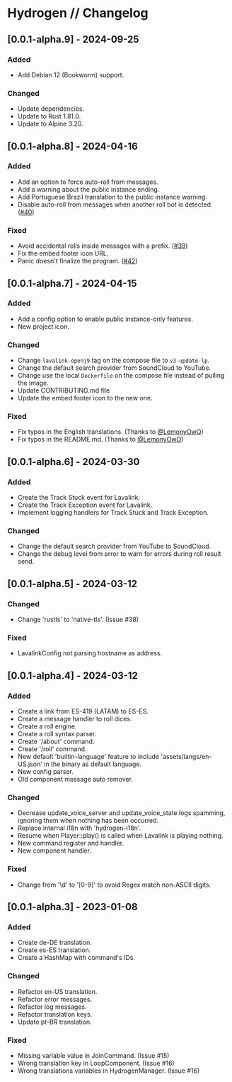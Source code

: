 # Hydrogen // Changelog

## [0.0.1-alpha.9] - 2024-09-25

### Added

- Add Debian 12 (Bookworm) support.

### Changed

- Update dependencies.
- Update to Rust 1.81.0.
- Update to Alpine 3.20.

## [0.0.1-alpha.8] - 2024-04-16

### Added

- Add an option to force auto-roll from messages.
- Add a warning about the public instance ending.
- Add Portuguese Brazil translation to the public instance warning.
- Disable auto-roll from messages when another roll bot is detected. ([#40](https://github.com/nashiradeer/hydrogen/issues/40))

### Fixed

- Avoid accidental rolls inside messages with a prefix. ([#39](https://github.com/nashiradeer/hydrogen/issues/39))
- Fix the embed footer icon URL.
- Panic doesn't finalize the program. ([#42](https://github.com/nashiradeer/hydrogen/issues/42))

## [0.0.1-alpha.7] - 2024-04-15

### Added

- Add a config option to enable public instance-only features.
- New project icon.

### Changed

- Change `lavalink-openj9` tag on the compose file to `v3-update-lp`.
- Change the default search provider from SoundCloud to YouTube.
- Change use the local `Dockerfile` on the compose file instead of pulling the image.
- Update CONTRIBUTING.md file
- Update the embed footer icon to the new one.

### Fixed

- Fix typos in the English translations. (Thanks to [@LemonyOwO](https://github.com/LemonyOwO))
- Fix typos in the README.md. (Thanks to [@LemonyOwO](https://github.com/LemonyOwO))

## [0.0.1-alpha.6] - 2024-03-30

### Added

- Create the Track Stuck event for Lavalink.
- Create the Track Exception event for Lavalink.
- Implement logging handlers for Track Stuck and Track Exception.

### Changed

- Change the default search provider from YouTube to SoundCloud.
- Change the debug level from error to warn for errors during roll result send.

## [0.0.1-alpha.5] - 2024-03-12

### Changed

- Change 'rustls' to 'native-tls'. (Issue #38)

### Fixed

- LavalinkConfig not parsing hostname as address.

## [0.0.1-alpha.4] - 2024-03-12

### Added

- Create a link from ES-419 (LATAM) to ES-ES.
- Create a message handler to roll dices.
- Create a roll engine.
- Create a roll syntax parser.
- Create '/about' command.
- Create '/roll' command.
- New default 'builtin-language' feature to include 'assets/langs/en-US.json' in the binary as default language.
- New config parser.
- Old component message auto remover.

### Changed

- Decrease update_voice_server and update_voice_state logs spamming, ignoring them when nothing has been occurred.
- Replace internal i18n with 'hydrogen-i18n'.
- Resume when Player::play() is called when Lavalink is playing nothing.
- New command register and handler.
- New component handler.

### Fixed

- Change from '\d' to '[0-9]' to avoid Regex match non-ASCII digits.

## [0.0.1-alpha.3] - 2023-01-08

### Added

- Create de-DE translation.
- Create es-ES translation.
- Create a HashMap with command's IDs.

### Changed

- Refactor en-US translation.
- Refactor error messages.
- Refactor log messages.
- Refactor translation keys.
- Update pt-BR translation.

### Fixed

- Missing variable value in JoinCommand. (Issue #15)
- Wrong translation key in LoopComponent. (Issue #16)
- Wrong translations variables in HydrogenManager. (Issue #16)
